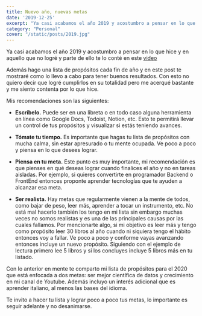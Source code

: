 ```yaml
---
title: Nuevo año, nuevas metas
date: '2019-12-25'
excerpt: "Ya casi acabamos el año 2019 y acostumbro a pensar en lo que hice y en aquello que no logré..."
category: "Personal"
cover: "/static/posts/2019.jpg"
---
```




Ya casi acabamos el año 2019 y acostumbro a pensar en lo que hice y en aquello que no logré y parte de ello te lo conté en este <a href="https://www.youtube.com/watch?v=hTU8D37WBRQ" target="_blank">video</a>

Además hago una lista de propósitos cada fin de año y en este post te mostraré como lo llevo a cabo para tener buenos resultados. Con esto no quiero decir que logré cumplirlos en su totalidad pero me acerqué bastante y me siento contenta por lo que hice.

Mis recomendaciones son las siguientes:

* **Escríbelo.** Puede ser en una libreta o en todo caso alguna herramienta en línea como Google Docs, Todoist, Notion, etc. Esto te permitirá llevar un control de tus propósitos y visualizar si estás teniendo avances.

* **Tómate tu tiempo.** Es importante que hagas tu lista de propósitos con mucha calma, sin estar apresurado o tu mente ocupada. Ve poco a poco y piensa en lo que desees lograr.

* **Piensa en tu meta.** Este punto es muy importante, mi recomendación es que pienses en qué deseas lograr cuando finalices el año y no en tareas aisladas. Por ejemplo, si quieres convertirte en programador Backend o FrontEnd entonces proponte aprender tecnologías que te ayuden a alcanzar esa meta.

* **Ser realista.** Hay metas que regularmente vienen a la mente de todos, como bajar de peso, leer más, aprender a tocar un instrumento, etc. No está mal hacerlo también los tengo en mi lista sin embargo muchas veces no somos realistas y es una de las principales causas por las cuales fallamos. Por mencionarte algo, si mi objetivo es leer más y tengo como propósito leer 30 libros al año cuando ni siquiera tengo el hábito entonces voy a fallar. Ve poco a poco y conforme vayas avanzando entonces incluye un nuevo propósito. Siguiendo con el ejemplo de lectura primero lee 5 libros y si los concluyes incluye 5 libros más en tu listado.

Con lo anterior en mente te comparto mi lista de propósitos para el 2020 que está enfocada a dos metas: ser mejor científica de datos y crecimiento en mi canal de Youtube. Además incluyo un interés adicional que es aprender italiano, al menos las bases del idioma.

Te invito a hacer tu lista y lograr poco a poco tus metas, lo importante es seguir adelante y no desanimarse.